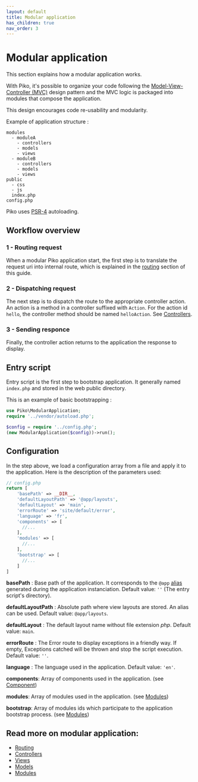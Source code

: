```yaml
---
layout: default
title: Modular application
has_children: true
nav_order: 3
---
```


# Modular application

This section explains how a modular application works.

With Piko, it's possible to organize your code following the
[Model-View-Controller (MVC)](https://en.wikipedia.org/wiki/Model%E2%80%93view%E2%80%93controller) design pattern
and the MVC logic is packaged into modules that compose the application.

This design encourages code re-usability and modularity.

Example of application structure :

```
modules
  - moduleA
    - controllers
    - models
    - views
  - moduleB
    - controllers
    - models
    - views
public
  - css
  - js
  index.php
config.php
```

Piko uses [PSR-4](https://www.php-fig.org/psr/psr-4/) autoloading.

## Workflow overview

### 1 - Routing request

When a modular Piko application start, the first step is to translate the request uri into internal route, which
is explained in the [routing](routing.md) section of this guide.

### 2 - Dispatching request

The next step is to dispatch the route to the appropriate controller action. An action is a method in a controller
suffixed with `Action`. For the action id `hello`, the controller method should be named `helloAction`. See
[Controllers](controllers.md).

### 3 - Sending responce

Finally, the controller action returns to the application the response to display.


## Entry script

Entry script is the first step to bootstrap application. It generally named `index.php` and stored in the web
public directory.

This is an example of basic bootstrapping :

```php
use Piko\ModularApplication;
require '../vendor/autoload.php';

$config = require '../config.php';
(new ModularApplication($config))->run();
```

<a id="configuration"></a>

## Configuration

In the step above, we load a configuration array from a file and apply it to the application.
Here is the description of the parameters used:

```php
// config.php
return [
    'basePath' => __DIR__,
    'defaultLayoutPath' => '@app/layouts',
    'defaultLayout' => 'main',
    'errorRoute' => 'site/default/error',
    'language' => 'fr',
    'components' => [
      //...
    ],
    'modules' => [
      //...
    ],
    'bootstrap' => [
      //...
    ]
]
```

**basePath** : Base path of the application. It corresponds to the  `@app` [alias](../concepts.md#alias)
generated during the application instanciation. Default value: `''` (The entry script's directory).

**defaultLayoutPath** : Absolute path where view layouts are stored. An alias can be used. Default value: `@app/layouts`.

**defaultLayout** : The default layout name without file extension *php*. Default value: `main`.

**errorRoute** : The Error route to display exceptions in a friendly way. If empty,
Exceptions catched will be thrown and stop the script execution. Default value: `''`.

**language** : The language used in the application. Default value: `'en'`.

**components**: Array of components used in the application. (see [Component](../concepts.md#component))

**modules**: Array of modules used in the application. (see [Modules](modules.md))

**bootstrap**: Array of modules ids which participate to the application bootstrap process.
(see [Modules](modules.md))

## Read more on modular application:

- [Routing](routing.md)
- [Controllers](controllers.md)
- [Views](views.md)
- [Models](models.md)
- [Modules](modules.md)
